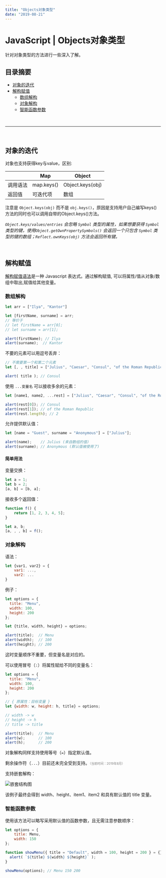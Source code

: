 ```yaml
---
title: "Objects对象类型"
date: "2019-08-21"
---
```


# JavaScript | Objects对象类型 <!-- omit in toc -->

针对对象类型的方法进行一些深入了解。

## 目录摘要 <!-- omit in toc -->

- [对象的迭代](#对象的迭代)
- [解构赋值](#解构赋值)
  - [数组解构](#数组解构)
  - [对象解构](#对象解构)
  - [智能函数参数](#智能函数参数)

<br>

---

<br>

## 对象的迭代

对象也支持获得key与value，区别:

|          | Map        | Object           |
| -------- | ---------- | ---------------- |
| 调用语法 | map.keys() | Object.keys(obj) |
| 返回值   | 可迭代项   | 数组             |

注意是 `Object.keys(obj)` 而不是 `obj.keys()`，原因是支持用户自己编写keys()方法的同时也可以调用自带的Object.keys()方法。

*`Object.keys/values/entries` 会忽略 `Symbol` 类型的属性，如果想要获得 `Symbol` 类型的键，使用`Object.getOwnPropertySymbols()` 会返回一个只包含 `Symbol` 类型的键的数组；`Reflect.ownKeys(obj)` 方法会返回所有键。*

<br>

## 解构赋值

[解构赋值语法][解构赋值]是一种 Javascript 表达式。通过解构赋值, 可以将属性/值从对象/数组中取出,赋值给其他变量。

### 数组解构

```js
let arr = ["Ilya", "Kantor"]

let [firstName, surname] = arr;
// 等价于
// let firstName = arr[0];
// let surname = arr[1];

alert(firstName); // Ilya
alert(surname);  // Kantor
```

不要的元素可以用逗号丢弃：

```js
// 不需要第一个和第二个元素
let [, , title] = ["Julius", "Caesar", "Consul", "of the Roman Republic"];

alert( title ); // Consul
```

使用 `...变量名` 可以接收多余的元素：

```js
let [name1, name2, ...rest] = ["Julius", "Caesar", "Consul", "of the Roman Republic"];

alert(rest[0]); // Consul
alert(rest[1]); // of the Roman Republic
alert(rest.length); // 2
```

允许提供默认值：

```js
let [name = "Guest", surname = "Anonymous"] = ["Julius"];

alert(name);    // Julius (来自数组的值)
alert(surname); // Anonymous (默认值被使用了)
```

#### 简单用法 <!-- omit in toc -->

变量交换：

```js
let a = 1;
let b = 2;
[a, b] = [b, a];
```

接收多个返回值：

```js
function f() {
    return [1, 2, 3, 4, 5];
}

let a, b;
[a, , , b] = f();
```

### 对象解构

语法：

```js
let {var1, var2} = {
    var1: ...,
    var2: ...
}
```

例子：

```js
let options = {
  title: "Menu",
  width: 100,
  height: 200
};

let {title, width, height} = options;

alert(title);  // Menu
alert(width);  // 100
alert(height); // 200
```

这时变量顺序不重要，但变量名是对应的。

可以使用冒号（`:`）将属性赋给不同的变量名：

```js
let options = {
  title: "Menu",
  width: 100,
  height: 200
};

// { 原属性：目标变量 }
let {width: w, height: h, title} = options;

// width -> w
// height -> h
// title -> title

alert(title);  // Menu
alert(w);      // 100
alert(h);      // 200
```

对象解构同样支持使用等号（`=`）指定默认值。

剩余操作符（`...`）目前还未完全受到支持。<font size="1" color="grey">（当前时间：2019年8月）</font>

支持嵌套解构：

![嵌套结构图][嵌套结构图]

该例子最终会得到 width、height、item1、item2 和具有默认值的 title 变量。

### 智能函数参数

使用该方法可以略写采用默认值的函数参数，且无需注意参数顺序：

```js
let options = {
    title: Menu,
    width: 150
};

function showMenu({ title = "Default", width = 100, height = 200 } = {}) {
  alert( `${title} ${width} ${height}` );
}

showMenu(options); // Menu 150 200
```

<!-- 变量区 -->

[解构赋值]: https://developer.mozilla.org/zh-CN/docs/Web/JavaScript/Reference/Operators/Destructuring_assignment

[嵌套结构图]: ./pics/nested-deconstruction.jpg

